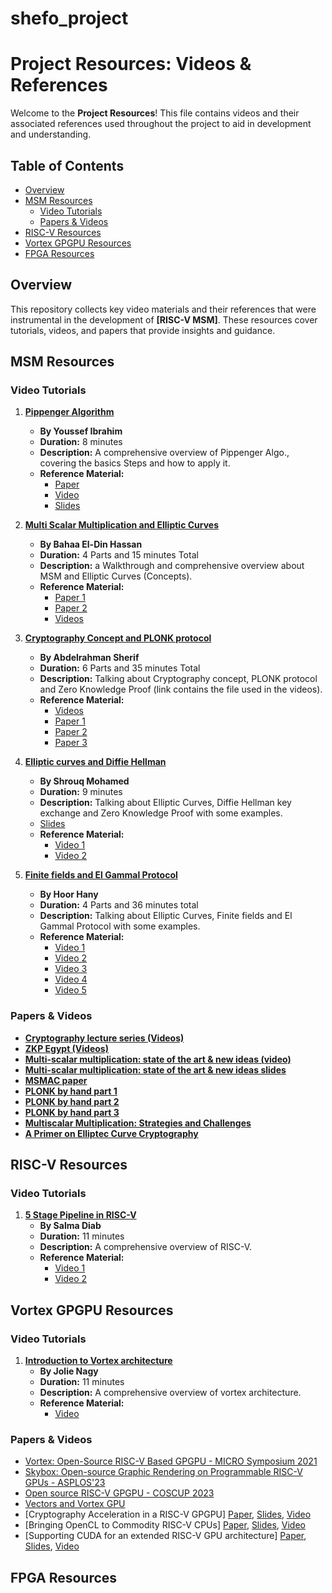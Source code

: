 # shefo_project
# Project Resources: Videos & References

Welcome to the **Project Resources**! This file contains videos and their associated references used throughout the project to aid in development and understanding.

## Table of Contents

- [Overview](#overview)
- [MSM Resources](#msm-resources)
  - [Video Tutorials](#Video-Tutorials)
  - [Papers & Videos](#Papers-&-Videos)
- [RISC-V Resources](#RISC-V-Resources)
- [Vortex GPGPU Resources](#Vortex-GPGPU-Resources)
- [FPGA Resources](FPGA-Resources)


## Overview

This repository collects key video materials and their references that were instrumental in the development of **[RISC-V MSM]**. These resources cover tutorials, videos, and papers that provide insights and guidance.

## MSM Resources

### Video Tutorials

1. **[Pippenger Algorithm](https://drive.google.com/file/d/14USDaZ0HmKtVH5zgy3kqgcS3uEUQHTvh/view?usp=drive_link)**
   - **By Youssef Ibrahim**
   - **Duration:** 8 minutes
   - **Description:** A comprehensive overview of Pippenger Algo., covering the basics Steps and how to apply it.
   - **Reference Material:**
     - [Paper](https://drive.google.com/file/d/1SLcM4iY8_0lXcxVCjxgNfOEIagBhTQgb/view?usp=drive_link)
     - [Video](https://youtu.be/Bl5mQA7UL2I?si=cKQtWug7agYpvPyY)
     - [Slides](https://www.slideshare.net/slideshow/multiscalar-multiplication-state-of-the-art-and-new-ideas/234843032#12)

2. **[Multi Scalar Multiplication and Elliptic Curves](https://drive.google.com/drive/folders/1JnpVLw03Yfkx8hTkboxaeYo7pqajAOPA?usp=drive_link)**
   - **By Bahaa El-Din Hassan**
   - **Duration:** 4 Parts and 15 minutes Total
   - **Description:** a Walkthrough and comprehensive overview about MSM and Elliptic Curves (Concepts).
   - **Reference Material:**
     - [Paper 1](https://blog.lambdaclass.com/multiscalar-multiplication-strategies-and-challenges/)
     - [Paper 2](https://blog.cloudflare.com/a-relatively-easy-to-understand-primer-on-elliptic-curve-cryptography/?ref=research.metastate.dev/)
     - [Videos](https://youtube.com/playlist?list=PLHoz_SDQE-mTc2QVvaT1AdqY7iKTavXqC&si=LUWi6KQ-ZtTGYFm2)

3. **[Cryptography Concept and PLONK protocol](https://drive.google.com/drive/folders/1yVeL_PFjGtCSDRp8PTjQmHwqHg8PmnEH?usp=drive_link)**
   - **By Abdelrahman Sherif**
   - **Duration:** 6 Parts and 35 minutes Total
   - **Description:** Talking about Cryptography concept, PLONK protocol and Zero Knowledge Proof (link contains the file used in the videos).
   - **Reference Material:**
     - [Videos](https://youtube.com/playlist?list=PLHoz_SDQE-mTc2QVvaT1AdqY7iKTavXqC&si=LUWi6KQ-ZtTGYFm2)
     - [Paper 1](https://research.metastate.dev/plonk-by-hand-part-1/)
     - [Paper 2](https://research.metastate.dev/plonk-by-hand-part-2-the-proof/)
     - [Paper 3](https://research.metastate.dev/plonk-by-hand-part-3-verification/)

4. **[Elliptic curves and Diffie Hellman](https://drive.google.com/file/d/1Ee5lAVnGWX1gXc9yyFarFiRhFV4G286l/view?usp=drive_link)**
   - **By Shrouq Mohamed**
   - **Duration:** 9 minutes 
   - **Description:** Talking about Elliptic Curves, Diffie Hellman key exchange and Zero Knowledge Proof with some examples.
   - [Slides](https://docs.google.com/presentation/d/1533LI5tGt-GdfhUR73W_UrfM6mU-xGvd/edit?usp=drive_link&ouid=107382142508556022916&rtpof=true&sd=true)
   - **Reference Material:**
     - [Video 1](https://www.youtube.com/watch?v=F3zzNa42-tQ&list=PL8nBmR5eGh37N_BFFj3y35KIBzpSFXmNG&index=8)
     - [Video 2](https://www.youtube.com/watch?v=XmygBPb7DPM&list=PL8nBmR5eGh37N_BFFj3y35KIBzpSFXmNG&index=1)

 5. **[Finite fields and El Gammal Protocol](https://drive.google.com/drive/folders/1v1rgjzYq-wGM2M1xhhtunS8rnS3rb3fu?usp=drive_link)**
    - **By Hoor Hany**
    - **Duration:** 4 Parts and 36 minutes total
    - **Description:** Talking about Elliptic Curves, Finite fields and El Gammal Protocol with some examples.
    - **Reference Material:**
      - [Video 1](https://youtu.be/TPW4_Z5kiRw?si=WgujrNPns-jcLJ1o)
      - [Video 2](https://youtu.be/EWouocApQYk?si=x-qC8FeoGNEiDR1w)
      - [Video 3](https://youtu.be/vpPKvD3fBbY?si=KO0-tm07HLtsqycr)
      - [Video 4](https://youtu.be/vnpZXJL6QCQ?si=db4u7HPQal9OWsHC)
      - [Video 5](https://youtu.be/2aHkqB2-46k?si=DRFfQqyixZGVr46A)

### Papers & Videos
- **[Cryptography lecture series (Videos)](https://youtube.com/playlist?list=PL2jrku-ebl3H50FiEPr4erSJiJHURM9BX&si=2o3ZNMuwAtAXtNU9)** 
- **[ZKP Egypt (Videos)](https://youtube.com/playlist?list=PLHoz_SDQE-mTc2QVvaT1AdqY7iKTavXqC&si=ecbYitPFzZo1v3qw)**
- **[Multi-scalar multiplication: state of the art & new ideas (video)](https://youtu.be/Bl5mQA7UL2I?si=cKQtWug7agYpvPyYd)**
- **[Multi-scalar multiplication: state of the art & new ideas slides](https://www.slideshare.net/slideshow/multiscalar-multiplication-state-of-the-art-and-new-ideas/234843032#12)**
- **[MSMAC paper](https://drive.google.com/file/d/1SLcM4iY8_0lXcxVCjxgNfOEIagBhTQgb/view?usp=drive_link)**
- **[PLONK by hand part 1](https://research.metastate.dev/plonk-by-hand-part-1/)**
- **[PLONK by hand part 2](https://research.metastate.dev/plonk-by-hand-part-2-the-proof/)**
- **[PLONK by hand part 3](https://research.metastate.dev/plonk-by-hand-part-3-verification/)**
- **[Multiscalar Multiplication: Strategies and Challenges](https://blog.lambdaclass.com/multiscalar-multiplication-strategies-and-challenges/)**
- **[A Primer on Elliptec Curve Cryptography](https://blog.cloudflare.com/a-relatively-easy-to-understand-primer-on-elliptic-curve-cryptography/?ref=research.metastate.dev/)**

  
## RISC-V Resources

### Video Tutorials

1. **[5 Stage Pipeline in RISC-V](https://drive.google.com/file/d/1GT8lbr8Rwy3ZZsgXVvZly4DaSqDJUoMx/view?usp=drivesdk)**
   - **By Salma Diab**
   - **Duration:** 11 minutes
   - **Description:** A comprehensive overview of RISC-V.
   - **Reference Material:**
     - [Video 1](https://www.youtube.com/playlist?list=PL1C2GgOjAF-KFxGFauGAF3wOjYbmezNG0)
     - [Video 2](https://youtube.com/playlist?list=PL5AmAh9QoSK4fNTAQf2g-1s6FvQ8edoWd&si=SI0aylT9sqHRXPUJ)


## Vortex GPGPU Resources

### Video Tutorials

1. **[Introduction to Vortex architecture](https://drive.google.com/file/d/1tVVxubOZGGgM-BZHKhyeeQyFXp19E0vC/view?usp=drivesdk)**
   - **By Jolie Nagy**
   - **Duration:** 11 minutes
   - **Description:** A comprehensive overview of vortex architecture.
   - **Reference Material:**
     - [Video](https://www.youtube.com/watch?v=h1xDQILSZnI)

### Papers & Videos    
- [Vortex: Open-Source RISC-V Based GPGPU - MICRO Symposium 2021](https://youtu.be/h1xDQILSZnI?si=vKTwSPk83YtDYjEy)
- [Skybox: Open-source Graphic Rendering on Programmable RISC-V GPUs - ASPLOS'23](https://youtu.be/yrCnURjnW8w?si=KdA8r6nxbI6EQXnB)
- [Open source RISC-V GPGPU - COSCUP 2023](https://youtu.be/um8xqvVwxMA?si=r67jYgItaMGPhM9A)
- [Vectors and Vortex GPU](https://youtu.be/u_agtIVqOls?si=qRirkHNskQQtyeMJ)
- [Cryptography Acceleration in a RISC-V GPGPU] [Paper](https://carrv.github.io/2021/papers/CARRV2021_paper_87_Adams.pdf), [Slides](https://carrv.github.io/2021/slides/CARRV2021_slides_87_Adams.pdf), [Video](https://carrv.github.io/2021/videos/CARRV2021_full_87_Adams.html)
- [Bringing OpenCL to Commodity RISC-V CPUs] [Paper](https://carrv.github.io/2021/papers/CARRV2021_paper_36_Blaise.pdf),  [Slides](https://carrv.github.io/2021/slides/CARRV2021_slides_36_Blaise.pdf), [Video](https://carrv.github.io/2021/videos/CARRV2021_full_36_Blaise.html)
- [Supporting CUDA for an extended RISC-V GPU architecture] [Paper](https://carrv.github.io/2021/papers/CARRV2021_paper_66_Han.pdf), [Slides](https://carrv.github.io/2021/slides/CARRV2021_slides_66_Han.pdf), [Video](https://carrv.github.io/2021/videos/CARRV2021_full_66_Han.html)
 
   
## FPGA Resources
